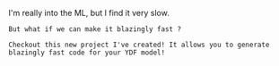I'm really into the ML, but I find it very slow.

    But what if we can make it blazingly fast ?

    Checkout this new project I've created! It allows you to generate blazingly fast code for your YDF model!
